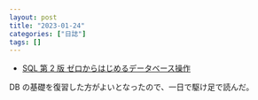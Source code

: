 ```yaml
---
layout: post
title: "2023-01-24"
categories: ["日誌"]
tags: []
---
```


- [SQL 第 2 版 ゼロからはじめるデータベース操作](https://www.amazon.co.jp/dp/4798144452)

DB の基礎を復習した方がよいとなったので、一日で駆け足で読んだ。
